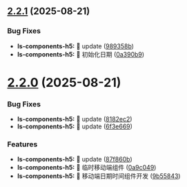 ## [2.2.1](https://github.com/DTFN/ls-components-plus/compare/v2.2.0...v2.2.1) (2025-08-21)


### Bug Fixes

* **ls-components-h5:** 🧩 update ([989358b](https://github.com/DTFN/ls-components-plus/commit/989358bfe183c3ba59cd467d6ee09b27861ce0fb))
* **ls-components-h5:** 🧩 初始化日期 ([0a390b9](https://github.com/DTFN/ls-components-plus/commit/0a390b92aa50c4213f84e83efcc6c139afba6108))

# [2.2.0](https://github.com/DTFN/ls-components-plus/compare/v2.1.3...v2.2.0) (2025-08-21)


### Bug Fixes

* **ls-components-h5:** 🧩 update ([8182ec2](https://github.com/DTFN/ls-components-plus/commit/8182ec20d5de73d898594b508cca52ed9afdb7ec))
* **ls-components-h5:** 🧩 update ([6f3e669](https://github.com/DTFN/ls-components-plus/commit/6f3e6695b9ba47dbc8eb2f6080dad5e08881980c))


### Features

* **ls-components-h5:** 🚀 update ([87f860b](https://github.com/DTFN/ls-components-plus/commit/87f860b06240e1711ebdb0906afc763091d3d37a))
* **ls-components-h5:** 🚀 临时移动端组件 ([0a9c049](https://github.com/DTFN/ls-components-plus/commit/0a9c0491bacdd7d6f9b93af6bc1078fdfc102465))
* **ls-components-h5:** 🚀 移动端日期时间组件开发 ([9b55843](https://github.com/DTFN/ls-components-plus/commit/9b5584364839edaef0e5179d3e4d6b23d0d26bdb))
